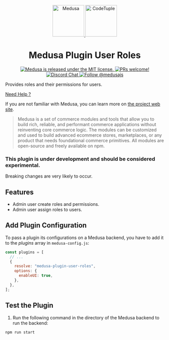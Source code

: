 <p align="center">
  <a href="https://www.medusa-commerce.com">
    <img alt="Medusa" src="https://user-images.githubusercontent.com/7554214/129161578-19b83dc8-fac5-4520-bd48-53cba676edd2.png" width="100" />
  </a>
  <a href="https://codetuple.io/">
    <img alt="CodeTuple" src="https://avatars.githubusercontent.com/u/97082103" width="100" />
  </a>
</p>
<h1 align="center">
  Medusa Plugin User Roles
</h1>

<p align="center">
  <a href="https://github.com/medusajs/medusa/blob/master/LICENSE">
    <img src="https://img.shields.io/badge/license-MIT-blue.svg" alt="Medusa is released under the MIT license." />
  </a>
  <a href="https://github.com/medusajs/medusa/blob/master/CONTRIBUTING.md">
    <img src="https://img.shields.io/badge/PRs-welcome-brightgreen.svg?style=flat" alt="PRs welcome!" />
  </a>
  <a href="https://discord.gg/xpCwq3Kfn8">
    <img src="https://img.shields.io/badge/chat-on%20discord-7289DA.svg" alt="Discord Chat" />
  </a>
  <a href="https://twitter.com/intent/follow?screen_name=medusajs">
    <img src="https://img.shields.io/twitter/follow/medusajs.svg?label=Follow%20@medusajs" alt="Follow @medusajs" />
  </a>
</p>
Provides roles and their permissions for users.

[Need Help ?](https://codetuple.io)

If you are not familiar with Medusa, you can learn more on [the project web site](https://www.medusajs.com/).

> Medusa is a set of commerce modules and tools that allow you to build rich, reliable, and performant commerce applications without reinventing core commerce logic. The modules can be customized and used to build advanced ecommerce stores, marketplaces, or any product that needs foundational commerce primitives. All modules are open-source and freely available on npm.

### This plugin is under development and should be considered experimental.

Breaking changes are very likely to occur.

## Features

- Admin user create roles and permissions.
- Admin user assign roles to users.

## Add Plugin Configuration

To pass a plugin its configurations on a Medusa backend, you have to add it to the _plugins_ array in `medusa-config.js`:

```js
const plugins = [
  // ...
  {
    resolve: "medusa-plugin-user-roles",
    options: {
      enableUI: true,
    },
  },
];
```

## Test the Plugin

1. Run the following command in the directory of the Medusa backend to run the backend:

```js
npm run start
```
